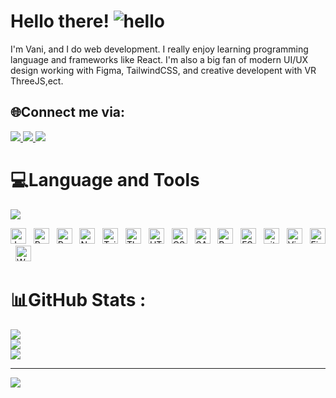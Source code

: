 # Hello there! ![hello](https://user-images.githubusercontent.com/52117939/233884235-5d5dc8c3-80cc-4ef1-9254-41d4d2bcfd59.png)
I'm Vani, and I do web development. I really enjoy learning programming language and frameworks like React. I'm also a big fan of modern UI/UX design working with Figma, TailwindCSS, and creative developent with VR ThreeJS,ect.


## 🌐Connect me via:
 
<span align="left">
  <a href="https://www.linkedin.com/in/thanh-van-bui-06631366/">
    <img src="https://img.shields.io/badge/-Van_Bui-blue?style=flat-square&logo=Linkedin&logoColor=white&link=https://www.linkedin.com/in/thanh-van-bui-06631366/" />
  </a>
  <a href="mailto:buith4nhvan@gmail.com">
    <img src="https://img.shields.io/badge/-buith4nhvan@gmail.com-c14438?style=flat-square&logo=Gmail&logoColor=white&link=mailto:buith4nhvan@gmail.com" />
  </a>
  <a href="https://github.com/thanhvanb/?tab=follow">
    <img src="https://img.shields.io/github/followers/thanhvanb?label=Follow&style=social" />
  </a>
</span>


# 💻Language and Tools
<img src="https://user-images.githubusercontent.com/73097560/115834477-dbab4500-a447-11eb-908a-139a6edaec5c.gif">

<span><img src="https://img.shields.io/badge/JavaScript-282C34?logo=javascript&logoColor=F7DF1E" title="JavaScript" height="25"/></span> &nbsp;
<span><img src="https://img.shields.io/badge/ReactJS-282C34?logo=react&logoColor=61DAFB" title="ReactJS" height="25"/></span> &nbsp;
<span><img src="https://img.shields.io/badge/Redux-282C34?logo=redux&logoColor=764ABC" title="Redux" height="25"/></span> &nbsp;
<span><img src="https://img.shields.io/badge/Node.js-282C34?logo=node.js&logoColor=00F200" title="Node.js" height="25"/></span> &nbsp;
<span><img src="https://img.shields.io/badge/Tailwind%20CSS-282C34?logo=tailwind-css&logoColor=38B2AC" title="TailwindCSS" height="25"/></span> &nbsp;
<span><img src="https://img.shields.io/badge/Three.js-282C34?logo=three.js&logoColor=FFFFFF" title="Three.js" height="25"/></span> &nbsp;
<span><img src="https://img.shields.io/badge/HTML5-282C34?logo=html5&logoColor=E34F26" title="HTML5" height="25"/></span> &nbsp;
<span><img src="https://img.shields.io/badge/CSS3-282C34?logo=css3&logoColor=1572B6" title="CSS3" height="25"/></span> &nbsp;
<span><img src="https://img.shields.io/badge/Sass-282C34?logo=sass&logoColor=CC6699" title="SASS" height="25"/></span> &nbsp;
<span><img src="https://img.shields.io/badge/Bootstrap-282C34?logo=bootstrap&logoColor=7952B3" title="Bootstrap" height="25"/></span> &nbsp;
<span><img src="https://img.shields.io/badge/ESLint-282C34?logo=eslint&logoColor=4B32C3" title="ESLint" height="25"/></span> &nbsp;
<span><img src="https://img.shields.io/badge/git-282C34?logo=git&logoColor=F05032" title="git" height="25"/></span> &nbsp;
<span><img src="https://img.shields.io/badge/VS%20Code-282C34?logo=visual-studio-code&logoColor=007ACC"  title="Visual Studio Code" height="25"/></span> &nbsp;
<span><img src="https://img.shields.io/badge/Firebase-282C34?logo=firebase&logoColor=FFCA28" title="Firebase" height="25"/></span> &nbsp;
<span><img src="https://img.shields.io/badge/WordPress-282C34?logo=wordPress&logoColor=21759B" title="WordPress" height="25"/></span> &nbsp;
# 📊GitHub Stats :

![](https://github-readme-stats.vercel.app/api?username=ThanhVanB&theme=radical&hide_border=false&include_all_commits=false&count_private=false)<br/>
![](https://github-readme-streak-stats.herokuapp.com/?user=ThanhVanB&theme=radical&hide_border=false)<br/>
![](https://github-readme-stats.vercel.app/api/top-langs/?username=ThanhVanB&theme=radical&hide_border=false&include_all_commits=false&count_private=false&layout=compact)


---
[![](https://visitcount.itsvg.in/api?id=ThanhVanB&icon=0&color=0)](https://visitcount.itsvg.in)




